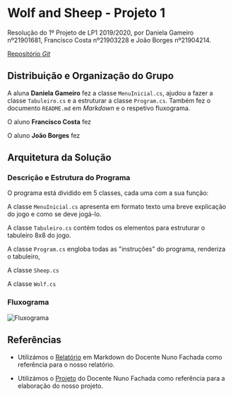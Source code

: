 # Wolf and Sheep - Projeto 1

Resolução do 1º Projeto de LP1 2019/2020, por Daniela Gameiro nº21901681,
Francisco Costa nº21903228 e João Borges nº21904214.

[Repositório *Git*](https://github.com/DanielaGameiro/lp1_2019_p1.git)

## Distribuição e Organização do Grupo

A aluna **Daniela Gameiro** fez a classe `MenuInicial.cs`, ajudou a fazer a
classe `Tabuleiro.cs` e a estruturar a classe `Program.cs`.
Também fez o documento `README.md` em *Markdown* e o respetivo fluxograma.

O aluno **Francisco Costa** fez

O aluno **João Borges** fez

## Arquitetura da Solução

### Descrição e Estrutura do Programa

O programa está dividido em 5 classes, cada uma com a sua função:

A classe `MenuInicial.cs` apresenta em formato texto uma breve explicação do
jogo e como se deve jogá-lo.

A classe `Tabuleiro.cs` contém todos os elementos para estruturar o tabuleiro
8x8 do jogo.

A classe `Program.cs` engloba todas as "instruções" do programa, renderiza
o tabuleiro,

A classe `Sheep.cs`

A classe `Wolf.cs`

### Fluxograma

![Fluxograma](Fluxograma.png)

## Referências

* Utilizámos o [Relatório](https://github.com/VideojogosLusofona/lp1_2018_p2_solucao/blob/master/README.md)
em Markdown do Docente Nuno Fachada como referência para o nosso relatório.

* Utilizámos o [Projeto](https://github.com/VideojogosLusofona/lp1_2018_p2_solucao.git)
do Docente Nuno Fachada como referência para a elaboração do nosso projeto.
